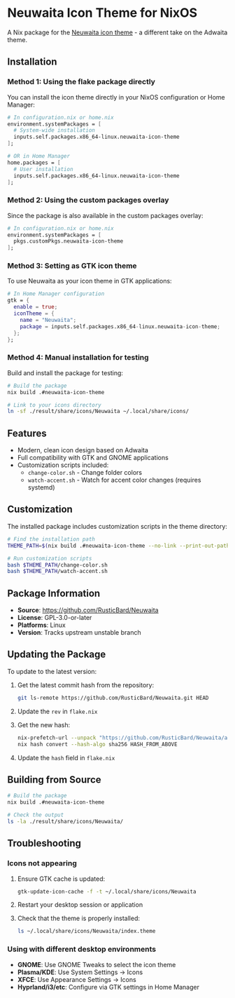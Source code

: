 # Neuwaita Icon Theme for NixOS

A Nix package for the [Neuwaita icon theme](https://github.com/RusticBard/Neuwaita) - a different take on the Adwaita theme.

## Installation

### Method 1: Using the flake package directly

You can install the icon theme directly in your NixOS configuration or Home Manager:

```nix
# In configuration.nix or home.nix
environment.systemPackages = [
  # System-wide installation
  inputs.self.packages.x86_64-linux.neuwaita-icon-theme
];

# OR in Home Manager
home.packages = [
  # User installation
  inputs.self.packages.x86_64-linux.neuwaita-icon-theme
];
```

### Method 2: Using the custom packages overlay

Since the package is also available in the custom packages overlay:

```nix
# In configuration.nix or home.nix
environment.systemPackages = [
  pkgs.customPkgs.neuwaita-icon-theme
];
```

### Method 3: Setting as GTK icon theme

To use Neuwaita as your icon theme in GTK applications:

```nix
# In Home Manager configuration
gtk = {
  enable = true;
  iconTheme = {
    name = "Neuwaita";
    package = inputs.self.packages.x86_64-linux.neuwaita-icon-theme;
  };
};
```

### Method 4: Manual installation for testing

Build and install the package for testing:

```bash
# Build the package
nix build .#neuwaita-icon-theme

# Link to your icons directory
ln -sf ./result/share/icons/Neuwaita ~/.local/share/icons/
```

## Features

- Modern, clean icon design based on Adwaita
- Full compatibility with GTK and GNOME applications
- Customization scripts included:
  - `change-color.sh` - Change folder colors
  - `watch-accent.sh` - Watch for accent color changes (requires systemd)

## Customization

The installed package includes customization scripts in the theme directory:

```bash
# Find the installation path
THEME_PATH=$(nix build .#neuwaita-icon-theme --no-link --print-out-paths)/share/icons/Neuwaita

# Run customization scripts
bash $THEME_PATH/change-color.sh
bash $THEME_PATH/watch-accent.sh
```

## Package Information

- **Source**: https://github.com/RusticBard/Neuwaita
- **License**: GPL-3.0-or-later
- **Platforms**: Linux
- **Version**: Tracks upstream unstable branch

## Updating the Package

To update to the latest version:

1. Get the latest commit hash from the repository:
   ```bash
   git ls-remote https://github.com/RusticBard/Neuwaita.git HEAD
   ```

2. Update the `rev` in `flake.nix`

3. Get the new hash:
   ```bash
   nix-prefetch-url --unpack "https://github.com/RusticBard/Neuwaita/archive/NEW_COMMIT_HASH.tar.gz"
   nix hash convert --hash-algo sha256 HASH_FROM_ABOVE
   ```

4. Update the `hash` field in `flake.nix`

## Building from Source

```bash
# Build the package
nix build .#neuwaita-icon-theme

# Check the output
ls -la ./result/share/icons/Neuwaita/
```

## Troubleshooting

### Icons not appearing

1. Ensure GTK cache is updated:
   ```bash
   gtk-update-icon-cache -f -t ~/.local/share/icons/Neuwaita
   ```

2. Restart your desktop session or application

3. Check that the theme is properly installed:
   ```bash
   ls ~/.local/share/icons/Neuwaita/index.theme
   ```

### Using with different desktop environments

- **GNOME**: Use GNOME Tweaks to select the icon theme
- **Plasma/KDE**: Use System Settings → Icons
- **XFCE**: Use Appearance Settings → Icons
- **Hyprland/i3/etc**: Configure via GTK settings in Home Manager
